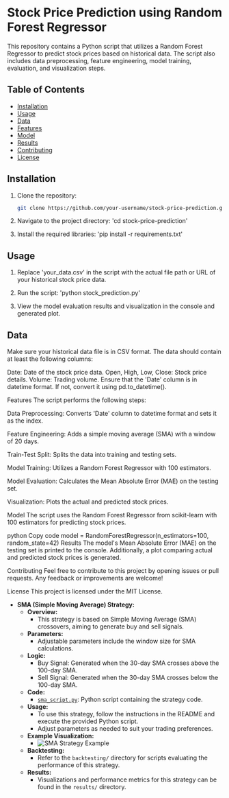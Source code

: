 # Stock Price Prediction using Random Forest Regressor

This repository contains a Python script that utilizes a Random Forest Regressor to predict stock prices based on historical data. The script also includes data preprocessing, feature engineering, model training, evaluation, and visualization steps.

## Table of Contents

- [Installation](#installation)
- [Usage](#usage)
- [Data](#data)
- [Features](#features)
- [Model](#model)
- [Results](#results)
- [Contributing](#contributing)
- [License](#license)

## Installation

1. Clone the repository:

   ```bash
   git clone https://github.com/your-username/stock-price-prediction.git
2. Navigate to the project directory:
	'cd stock-price-prediction'
3. Install the required libraries:
	'pip install -r requirements.txt'

## Usage
1. Replace 'your_data.csv' in the script with the actual file path or URL of your historical stock price data.

2. Run the script:
	'python stock_prediction.py'
3. View the model evaluation results and visualization in the console and generated plot.

## Data

Make sure your historical data file is in CSV format. The data should contain at least the following columns:

Date: Date of the stock price data.
Open, High, Low, Close: Stock price details.
Volume: Trading volume.
Ensure that the 'Date' column is in datetime format. If not, convert it using pd.to_datetime().

Features
The script performs the following steps:

Data Preprocessing: Converts 'Date' column to datetime format and sets it as the index.

Feature Engineering: Adds a simple moving average (SMA) with a window of 20 days.

Train-Test Split: Splits the data into training and testing sets.

Model Training: Utilizes a Random Forest Regressor with 100 estimators.

Model Evaluation: Calculates the Mean Absolute Error (MAE) on the testing set.

Visualization: Plots the actual and predicted stock prices.

Model
The script uses the Random Forest Regressor from scikit-learn with 100 estimators for predicting stock prices.

python
Copy code
model = RandomForestRegressor(n_estimators=100, random_state=42)
Results
The model's Mean Absolute Error (MAE) on the testing set is printed to the console. Additionally, a plot comparing actual and predicted stock prices is generated.

Contributing
Feel free to contribute to this project by opening issues or pull requests. Any feedback or improvements are welcome!

License
This project is licensed under the MIT License.










- **SMA (Simple Moving Average) Strategy:**
  - **Overview:**
    - This strategy is based on Simple Moving Average (SMA) crossovers, aiming to generate buy and sell signals.
  - **Parameters:**
    - Adjustable parameters include the window size for SMA calculations.
  - **Logic:**
    - Buy Signal: Generated when the 30-day SMA crosses above the 100-day SMA.
    - Sell Signal: Generated when the 30-day SMA crosses below the 100-day SMA.
  - **Code:**
    - [`sma_script.py`](sma_script.py): Python script containing the strategy code.
  - **Usage:**
    - To use this strategy, follow the instructions in the README and execute the provided Python script.
    - Adjust parameters as needed to suit your trading preferences.
  - **Example Visualization:**
    - ![SMA Strategy Example](sma_strategy_example.png)
  - **Backtesting:**
    - Refer to the `backtesting/` directory for scripts evaluating the performance of this strategy.
  - **Results:**
    - Visualizations and performance metrics for this strategy can be found in the `results/` directory.
